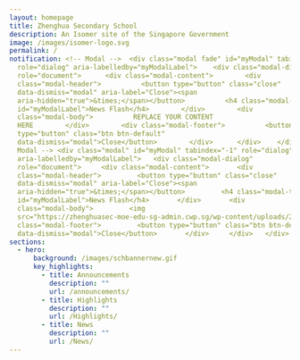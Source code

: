 ```yaml
---
layout: homepage
title: Zhenghua Secondary School
description: An Isomer site of the Singapore Government
image: /images/isomer-logo.svg
permalink: /
notification: <!-- Modal -->  <div class="modal fade" id="myModal" tabindex="-1"
  role="dialog" aria-labelledby="myModalLabel">    <div class="modal-dialog"
  role="document">      <div class="modal-content">        <div
  class="modal-header">          <button type="button" class="close"
  data-dismiss="modal" aria-label="Close"><span
  aria-hidden="true">&times;</span></button>          <h4 class="modal-title"
  id="myModalLabel">News Flash</h4>        </div>        <div
  class="modal-body">          REPLACE YOUR CONTENT
  HERE        </div>        <div class="modal-footer">          <button
  type="button" class="btn btn-default"
  data-dismiss="modal">Close</button>        </div>      </div>    </div>  </div>    <!--
  Modal --> <div class="modal" id="myModal" tabindex="-1" role="dialog"
  aria-labelledby="myModalLabel">   <div class="modal-dialog"
  role="document">     <div class="modal-content">       <div
  class="modal-header">         <button type="button" class="close"
  data-dismiss="modal" aria-label="Close"><span
  aria-hidden="true">&times;</span></button>         <h4 class="modal-title"
  id="myModalLabel">News Flash</h4>       </div>       <div
  class="modal-body">         <img
  src="https://zhenghuasec-moe-edu-sg-admin.cwp.sg/wp-content/uploads/2021/11/ZSS-Virtual-Open-House-Banner-2021.jpeg">       </div>       <div
  class="modal-footer">         <button type="button" class="btn btn-default"
  data-dismiss="modal">Close</button>       </div>     </div>   </div> </div>
sections:
  - hero:
      background: /images/schbannernew.gif
      key_highlights:
        - title: Announcements
          description: ""
          url: /announcements/
        - title: Highlights
          description: ""
          url: /Highlights/
        - title: News
          description: ""
          url: /News/
---
```

